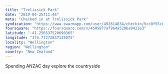 ```yaml
---
title: "Trelissick Park"
date: "2019-04-25T11:46"
meta: "Checked in at Trelissick Park"
syndication: "https://www.swarmapp.com/user/492614834/checkin/5cc0f55c81a0ea002c4038e4"
foursquare: "https://foursquare.com/v/4b05877af964a520ba9422e3"
latitude: "-41.256537520690365"
longitude: "174.77272837135075"
locality: "Wellington"
region: "Wellington"
country: "New Zealand"
---
```

Spending ANZAC day explore the countryside
